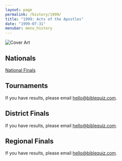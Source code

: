 ```yaml
---
layout: page
permalink: /history/1999/
title: "1999: Acts of the Apostles"
date: "1999-07-31"
menubar: menu_history
---
```


<img src="{% link assets/scripture-portions/1999.jpg %}" alt="Cover Art" style="max-height:400px" />

## Nationals
<a href="{% link _pages/history/1999/nationals.md %}" class="button is-primary">National Finals</a>

## Tournaments
If you have results, please email [hello@biblequiz.com](mailto:hello@biblequiz.com).

## District Finals
If you have results, please email [hello@biblequiz.com](mailto:hello@biblequiz.com).

## Regional Finals
If you have results, please email [hello@biblequiz.com](mailto:hello@biblequiz.com).
